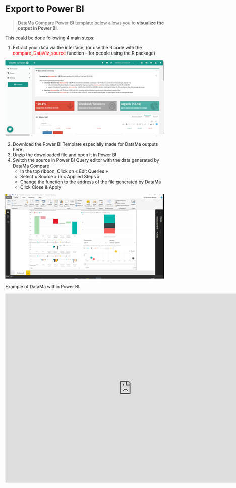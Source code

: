 # Export to Power BI

> DataMa Compare Power BI template below allows you to **visualize the output in Power BI**.

This could be done following 4 main steps:

1. Extract your data via the interface, (or use the R code with the <span style="color:red"> compare_DataViz_source </span> function – for people using the R package)


![Extract-PowerBI2](images/Extract-PowerBI-Compare_GIF2.gif) <!-- TBU -->

2. Download the Power BI Template especially made for DataMa outputs here
3. Unzip the downloaded file and open it in Power BI
4. Switch the source in Power BI Query editor with the data generated by DataMa Compare
    * In the top ribbon, Click on « Edit Queries »
    * Select « Source » in « Applied Steps »
    * Change the function to the address of the file generated by DataMa
    * Click Close & Apply

![PowerBI-switch](images/PowerBI-switch-source.gif)

Example of DataMa within Power BI:

<iframe src="https://app.powerbi.com/view?r=eyJrIjoiN2RiNzI2NzUtN2ZmNy00YzMzLWJiNDAtNGJkMjQ0ZDYyMTEzIiwidCI6ImM1NWZkMTIzLWRjZGQtNGEyNS04NzBiLTFiZmM4ZGI2MzAxMyIsImMiOjh9" width="800" height="600" frameborder="0" allowfullscreen="allowfullscreen"></iframe>
